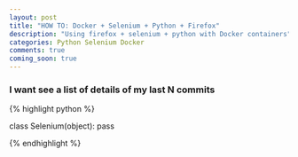 ```yaml
---
layout: post
title: "HOW TO: Docker + Selenium + Python + Firefox"
description: "Using firefox + selenium + python with Docker containers"
categories: Python Selenium Docker
comments: true
coming_soon: true
---
```


### I want see a list of details of my last N commits

{% highlight python %}

class Selenium(object):
    pass

{% endhighlight %}
